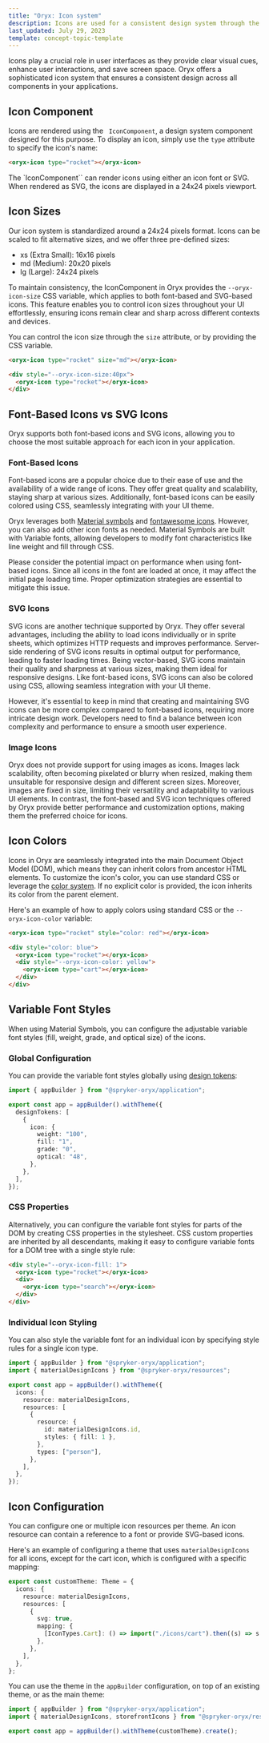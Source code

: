 ```yaml
---
title: "Oryx: Icon system"
description: Icons are used for a consistent design system through the components in Oryx applications
last_updated: July 29, 2023
template: concept-topic-template
---
```


Icons play a crucial role in user interfaces as they provide clear visual cues, enhance user interactions, and save screen space. Oryx offers a sophisticated icon system that ensures a consistent design across all components in your applications.

## Icon Component

Icons are rendered using the ` IconComponent`, a design system component designed for this purpose. To display an icon, simply use the `type` attribute to specify the icon's name:

```html
<oryx-icon type="rocket"></oryx-icon>
```

The `IconComponent`` can render icons using either an icon font or SVG. When rendered as SVG, the icons are displayed in a 24x24 pixels viewport.

## Icon Sizes

Our icon system is standardized around a 24x24 pixels format. Icons can be scaled to fit alternative sizes, and we offer three pre-defined sizes:

- xs (Extra Small): 16x16 pixels
- md (Medium): 20x20 pixels
- lg (Large): 24x24 pixels

To maintain consistency, the IconComponent in Oryx provides the `--oryx-icon-size` CSS variable, which applies to both font-based and SVG-based icons. This feature enables you to control icon sizes throughout your UI effortlessly, ensuring icons remain clear and sharp across different contexts and devices.

You can control the icon size through the `size` attribute, or by providing the CSS variable.

```html
<oryx-icon type="rocket" size="md"></oryx-icon>

<div style="--oryx-icon-size:40px">
  <oryx-icon type="rocket"></oryx-icon>
</div>
```

## Font-Based Icons vs SVG Icons

Oryx supports both font-based icons and SVG icons, allowing you to choose the most suitable approach for each icon in your application.

### Font-Based Icons

Font-based icons are a popular choice due to their ease of use and the availability of a wide range of icons. They offer great quality and scalability, staying sharp at various sizes. Additionally, font-based icons can be easily colored using CSS, seamlessly integrating with your UI theme.

Oryx leverages both [Material symbols](https://fonts.google.com/icons) and [fontawesome icons](https://fontawesome.com/). However, you can also add other icon fonts as needed. Material Symbols are built with Variable fonts, allowing developers to modify font characteristics like line weight and fill through CSS.

Please consider the potential impact on performance when using font-based icons. Since all icons in the font are loaded at once, it may affect the initial page loading time. Proper optimization strategies are essential to mitigate this issue.

### SVG Icons

SVG icons are another technique supported by Oryx. They offer several advantages, including the ability to load icons individually or in sprite sheets, which optimizes HTTP requests and improves performance. Server-side rendering of SVG icons results in optimal output for performance, leading to faster loading times. Being vector-based, SVG icons maintain their quality and sharpness at various sizes, making them ideal for responsive designs. Like font-based icons, SVG icons can also be colored using CSS, allowing seamless integration with your UI theme.

However, it's essential to keep in mind that creating and maintaining SVG icons can be more complex compared to font-based icons, requiring more intricate design work. Developers need to find a balance between icon complexity and performance to ensure a smooth user experience.

### Image Icons

Oryx does not provide support for using images as icons. Images lack scalability, often becoming pixelated or blurry when resized, making them unsuitable for responsive design and different screen sizes. Moreover, images are fixed in size, limiting their versatility and adaptability to various UI elements. In contrast, the font-based and SVG icon techniques offered by Oryx provide better performance and customization options, making them the preferred choice for icons.

## Icon Colors

Icons in Oryx are seamlessly integrated into the main Document Object Model (DOM), which means they can inherit colors from ancestor HTML elements. To customize the icon's color, you can use standard CSS or leverage the [color system](/docs/scos/dev/front-end-development/{{page.version}}/oryx/styling/oryx-color-system.html). If no explicit color is provided, the icon inherits its color from the parent element.

Here's an example of how to apply colors using standard CSS or the `--oryx-icon-color` variable:

```html
<oryx-icon type="rocket" style="color: red"></oryx-icon>

<div style="color: blue">
  <oryx-icon type="rocket"></oryx-icon>
  <div style="--oryx-icon-color: yellow">
    <oryx-icon type="cart"></oryx-icon>
  </div>
</div>
```

## Variable Font Styles

When using Material Symbols, you can configure the adjustable variable font styles (fill, weight, grade, and optical size) of the icons.

### Global Configuration

You can provide the variable font styles globally using [design tokens](/docs/scos/dev/front-end-development/{{page.version}}/oryx/styling/oryx-design-tokens.html):

```ts
import { appBuilder } from "@spryker-oryx/application";

export const app = appBuilder().withTheme({
  designTokens: [
    {
      icon: {
        weight: "100",
        fill: "1",
        grade: "0",
        optical: "48",
      },
    },
  ],
});
```

### CSS Properties

Alternatively, you can configure the variable font styles for parts of the DOM by creating CSS properties in the stylesheet. CSS custom properties are inherited by all descendants, making it easy to configure variable fonts for a DOM tree with a single style rule:

```html
<div style="--oryx-icon-fill: 1">
  <oryx-icon type="rocket"></oryx-icon>
  <div>
    <oryx-icon type="search"></oryx-icon>
  </div>
</div>
```

### Individual Icon Styling

You can also style the variable font for an individual icon by specifying style rules for a single icon type.

```ts
import { appBuilder } from "@spryker-oryx/application";
import { materialDesignIcons } from "@spryker-oryx/resources";

export const app = appBuilder().withTheme({
  icons: {
    resource: materialDesignIcons,
    resources: [
      {
        resource: {
          id: materialDesignIcons.id,
          styles: { fill: 1 },
        },
        types: ["person"],
      },
    ],
  },
});
```

## Icon Configuration

You can configure one or multiple icon resources per theme. An icon resource can contain a reference to a font or provide SVG-based icons.

Here's an example of configuring a theme that uses `materialDesignIcons` for all icons, except for the cart icon, which is configured with a specific mapping:

```ts
export const customTheme: Theme = {
  icons: {
    resource: materialDesignIcons,
    resources: [
      {
        svg: true,
        mapping: {
          [IconTypes.Cart]: () => import("./icons/cart").then((s) => s.default),
        },
      },
    ],
  },
};
```

You can use the theme in the `appBuilder` configuration, on top of an existing theme, or as the main theme:

```ts
import { appBuilder } from "@spryker-oryx/application";
import { materialDesignIcons, storefrontIcons } from "@spryker-oryx/resources";

export const app = appBuilder().withTheme(customTheme).create();
```
